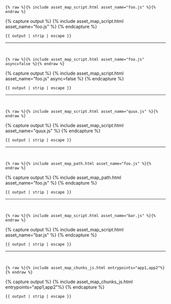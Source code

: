 ---
---

<pre><code>{% raw %}{% include asset_map_script.html asset_name="foo.js" %}{% endraw %}</code></pre>
{% capture output %}
  {% include asset_map_script.html asset_name="foo.js" %}
{% endcapture %}
<pre><code>{{ output | strip | escape }}</code></pre>

<hr>
<br>

<pre><code>{% raw %}{% include asset_map_script.html asset_name="foo.js" async=false %}{% endraw %}</code></pre>
{% capture output %}
  {% include asset_map_script.html asset_name="foo.js" async=false %}
{% endcapture %}
<pre><code>{{ output | strip | escape }}</code></pre>

<hr>
<br>

<pre><code>{% raw %}{% include asset_map_script.html asset_name="quux.js" %}{% endraw %}</code></pre>
{% capture output %}
  {% include asset_map_script.html asset_name="quux.js" %}
{% endcapture %}
<pre><code>{{ output | strip | escape }}</code></pre>

<hr>
<br>

<pre><code>{% raw %}{% include asset_map_path.html asset_name="foo.js" %}{% endraw %}</code></pre>
{% capture output %}
  {% include asset_map_path.html asset_name="foo.js" %}
{% endcapture %}
<pre><code>{{ output | strip | escape }}</code></pre>

<hr>
<br>

<pre><code>{% raw %}{% include asset_map_script.html asset_name="bar.js" %}{% endraw %}</code></pre>
{% capture output %}
{% include asset_map_script.html asset_name="bar.js" %}
{% endcapture %}
<pre><code>{{ output | strip | escape }}</code></pre>

<hr>
<br>

<pre><code>{% raw %}{% include asset_map_chunks_js.html entrypoints="app1,app2"%}{% endraw %}</code></pre>
{% capture output %}
{% include asset_map_chunks_js.html entrypoints="app1,app2"%}
{% endcapture %}
<pre><code>{{ output | strip | escape }}</code></pre>
